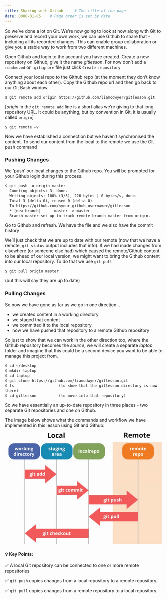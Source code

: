 ```yaml
---
title: Sharing with Github     # The title of the page
date: 0000-01-05    # Page order is set by date
---
```


So we’ve done a lot on Git. We’re now going to look at how along with Git to preserve and record your own work, we can use Github to share that - including all its recorded changes. This can enable group collaboration or give you a stable way to work from two different machines.

Open Github and login to the account you have created. Create a new repository on Github, give it the name _gitlesson_. For now don’t add a `readme.md` or `.gitignore` file just click `Create repository`

Connect your local repo to the Github repo (at the moment they don’t know anything about each other). Copy the Github repo url and then go back to our Git Bash window.

```
$ git remote add origin https://github.com/liamodwyer/gitlesson.git
```
[_origin_ in the `git remote add` line is a short alias we’re giving to that long repository URL. It could be anything, but by convention in Git, it is usually called `origin`]
```
$ git remote –v
```
Now we have established a connection but we haven’t synchronised the content. To send our content from the local to the remote we use the Git push command

### Pushing Changes

We ‘push’ our local changes to the Github repo. You will be prompted for your Github login during this process.

```
$ git push –u origin master		
  Counting objects: 3, done.
  Writing objects: 100% (3/3), 226 bytes | 0 bytes/s, done.
  Total 3 (delta 0), reused 0 (delta 0)
  To https://github.com/<your_github_username>/gitlesson
  * [new branch]      master -> master
  Branch master set up to track remote branch master from origin.
```
Go to Github and refresh. We have the file and we also have the commit history

We’ll just check that we are up to date with our remote (now that we have a remote, `git status` output includes that info). If we had made changes from elsewhere (or someone else had) which caused the remote/Github content to be ahead of our local version, we might want to bring the Github content into our local repository. To do that we use `git pull`
```
$ git pull origin master
```
(but this will say they are up to date)

### Pulling Changes

So now we have gone as far as we go in one direction...
* we created content in a working directory
* we staged that content
* we committed it to the local repository
* now we have pushed that repository to a remote Github repository

So just to show that we can work in the other direction too, where the Github repository becomes the _source_, we will create a separate _laptop_ folder and imagine that this could be a second device you want to be able to manage this project from.
```
$ cd ~/desktop
$ mkdir laptop
$ cd laptop
$ git clone https://github.com/liamodwyer/gitlesson.git
$ ls 					(to show that the gitlesson directory is now there)
$ cd gitlesson 			(to move into that repository)
```
So we have essentially an up-to-date repository in three places - two separate Git repositories and one on Github.

The image below shows what the commands and workflow we have implemented in this lesson using Git and Github:

<p align="center">
  <img src="./assets/images/gitlocalremote.jpg">
</p>


#### 💡 Key Points:

✅ A local Git repository can be connected to one or more remote repositories

✅ `git push` copies changes from a local repository to a remote repository.

✅ `git pull` copies changes from a remote repository to a local repository.
